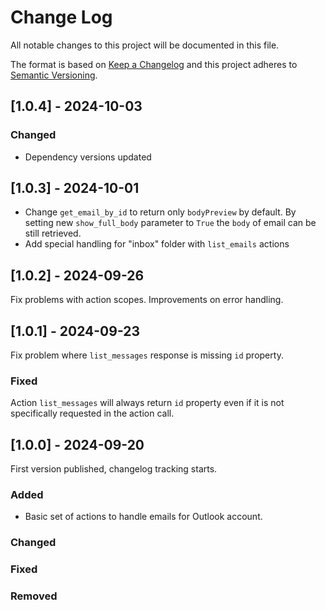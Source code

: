 # Change Log

All notable changes to this project will be documented in this file.

The format is based on [Keep a Changelog](http://keepachangelog.com/)
and this project adheres to [Semantic Versioning](http://semver.org/).

## [1.0.4] - 2024-10-03

### Changed

- Dependency versions updated

## [1.0.3] - 2024-10-01

- Change `get_email_by_id` to return only `bodyPreview` by default.
  By setting new `show_full_body` parameter to `True` the `body` of email can be
  still retrieved.
- Add special handling for "inbox" folder with `list_emails` actions

## [1.0.2] - 2024-09-26

Fix problems with action scopes. Improvements on error handling.

## [1.0.1] - 2024-09-23

Fix problem where `list_messages` response is missing `id` property.

### Fixed

Action `list_messages` will always return `id` property even if it
is not specifically requested in the action call.

## [1.0.0] - 2024-09-20

First version published, changelog tracking starts.

### Added

- Basic set of actions to handle emails for Outlook account.

### Changed

### Fixed

### Removed
